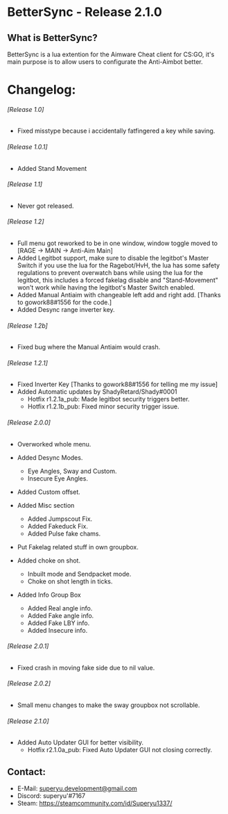# BetterSync - Release 2.1.0

## What is BetterSync?
BetterSync is a lua extention for the Aimware Cheat client for CS:GO, it's main purpose is to allow users to configurate the Anti-Aimbot
better.

# Changelog:

###### [Release 1.0]
* Fixed misstype because i accidentally fatfingered a key while saving.
  
###### [Release 1.0.1]
* Added Stand Movement

###### [Release 1.1]
* Never got released.
  
###### [Release 1.2]
* Full menu got reworked to be in one window, window toggle moved to [RAGE -> MAIN -> Anti-Aim Main]
* Added Legitbot support, make sure to disable the legitbot's Master Switch if you use the lua for the Ragebot/HvH,
   the lua has some safety regulations to prevent overwatch bans while using the lua for the legitbot, this includes a forced fakelag
   disable and "Stand-Movement" won't work while having the legitbot's Master Switch enabled.
* Added Manual Antiaim with changeable left add and right add. [Thanks to gowork88#1556 for the code.]
* Added Desync range inverter key.

###### [Release 1.2b]
* Fixed bug where the Manual Antiaim would crash.

###### [Release 1.2.1]
* Fixed Inverter Key [Thanks to gowork88#1556 for telling me my issue]
* Added Automatic updates by ShadyRetard/Shady#0001
  * Hotfix r1.2.1a_pub: Made legitbot security triggers better.
  * Hotfix r1.2.1b_pub: Fixed minor security trigger issue.
  
###### [Release 2.0.0]
* Overworked whole menu.

* Added Desync Modes.
  * Eye Angles, Sway and Custom.
  * Insecure Eye Angles.
* Added Custom offset.

* Added Misc section
  * Added Jumpscout Fix.
  * Added Fakeduck Fix.
  * Added Pulse fake chams.
  
* Put Fakelag related stuff in own groupbox.
* Added choke on shot.
  * Inbuilt mode and Sendpacket mode.
  * Choke on shot length in ticks.
  
* Added Info Group Box
  * Added Real angle info.
  * Added Fake angle info.
  * Added Fake LBY info.
  * Added Insecure info.
  
###### [Release 2.0.1]
 * Fixed crash in moving fake side due to nil value.

###### [Release 2.0.2]
* Small menu changes to make the sway groupbox not scrollable.

###### [Release 2.1.0]
* Added Auto Updater GUI for better visibility.
  * Hotfix r2.1.0a_pub: Fixed Auto Updater GUI not closing correctly.

## Contact:
* E-Mail: superyu.development@gmail.com
* Discord: superyu'#7167
* Steam: https://steamcommunity.com/id/Superyu1337/
